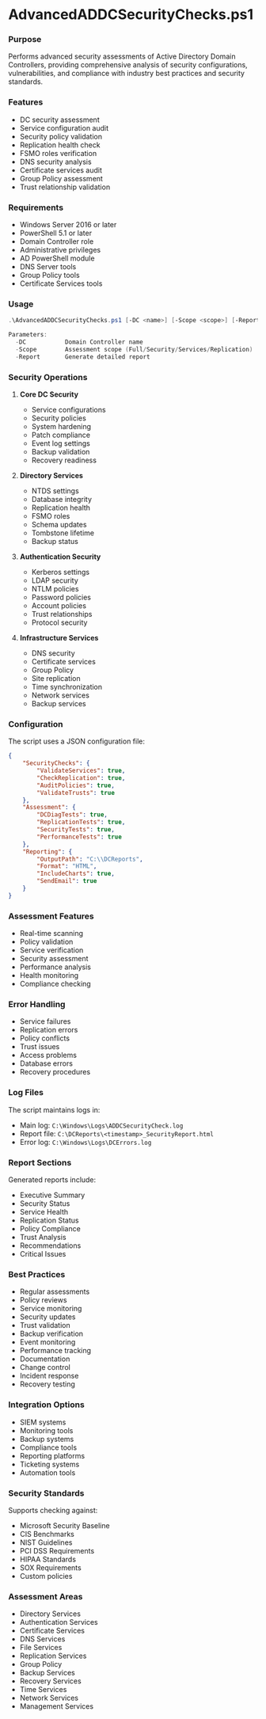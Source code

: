# AdvancedADDCSecurityChecks.ps1

### Purpose
Performs advanced security assessments of Active Directory Domain Controllers, providing comprehensive analysis of security configurations, vulnerabilities, and compliance with industry best practices and security standards.

### Features
- DC security assessment
- Service configuration audit
- Security policy validation
- Replication health check
- FSMO roles verification
- DNS security analysis
- Certificate services audit
- Group Policy assessment
- Trust relationship validation

### Requirements
- Windows Server 2016 or later
- PowerShell 5.1 or later
- Domain Controller role
- Administrative privileges
- AD PowerShell module
- DNS Server tools
- Group Policy tools
- Certificate Services tools

### Usage
```powershell
.\AdvancedADDCSecurityChecks.ps1 [-DC <name>] [-Scope <scope>] [-Report]

Parameters:
  -DC           Domain Controller name
  -Scope        Assessment scope (Full/Security/Services/Replication)
  -Report       Generate detailed report
```

### Security Operations

1. **Core DC Security**
   - Service configurations
   - Security policies
   - System hardening
   - Patch compliance
   - Event log settings
   - Backup validation
   - Recovery readiness

2. **Directory Services**
   - NTDS settings
   - Database integrity
   - Replication health
   - FSMO roles
   - Schema updates
   - Tombstone lifetime
   - Backup status

3. **Authentication Security**
   - Kerberos settings
   - LDAP security
   - NTLM policies
   - Password policies
   - Account policies
   - Trust relationships
   - Protocol security

4. **Infrastructure Services**
   - DNS security
   - Certificate services
   - Group Policy
   - Site replication
   - Time synchronization
   - Network services
   - Backup services

### Configuration
The script uses a JSON configuration file:
```json
{
    "SecurityChecks": {
        "ValidateServices": true,
        "CheckReplication": true,
        "AuditPolicies": true,
        "ValidateTrusts": true
    },
    "Assessment": {
        "DCDiagTests": true,
        "ReplicationTests": true,
        "SecurityTests": true,
        "PerformanceTests": true
    },
    "Reporting": {
        "OutputPath": "C:\\DCReports",
        "Format": "HTML",
        "IncludeCharts": true,
        "SendEmail": true
    }
}
```

### Assessment Features
- Real-time scanning
- Policy validation
- Service verification
- Security assessment
- Performance analysis
- Health monitoring
- Compliance checking

### Error Handling
- Service failures
- Replication errors
- Policy conflicts
- Trust issues
- Access problems
- Database errors
- Recovery procedures

### Log Files
The script maintains logs in:
- Main log: `C:\Windows\Logs\ADDCSecurityCheck.log`
- Report file: `C:\DCReports\<timestamp>_SecurityReport.html`
- Error log: `C:\Windows\Logs\DCErrors.log`

### Report Sections
Generated reports include:
- Executive Summary
- Security Status
- Service Health
- Replication Status
- Policy Compliance
- Trust Analysis
- Recommendations
- Critical Issues

### Best Practices
- Regular assessments
- Policy reviews
- Service monitoring
- Security updates
- Trust validation
- Backup verification
- Event monitoring
- Performance tracking
- Documentation
- Change control
- Incident response
- Recovery testing

### Integration Options
- SIEM systems
- Monitoring tools
- Backup systems
- Compliance tools
- Reporting platforms
- Ticketing systems
- Automation tools

### Security Standards
Supports checking against:
- Microsoft Security Baseline
- CIS Benchmarks
- NIST Guidelines
- PCI DSS Requirements
- HIPAA Standards
- SOX Requirements
- Custom policies

### Assessment Areas
- Directory Services
- Authentication Services
- Certificate Services
- DNS Services
- File Services
- Replication Services
- Group Policy
- Backup Services
- Recovery Services
- Time Services
- Network Services
- Management Services
